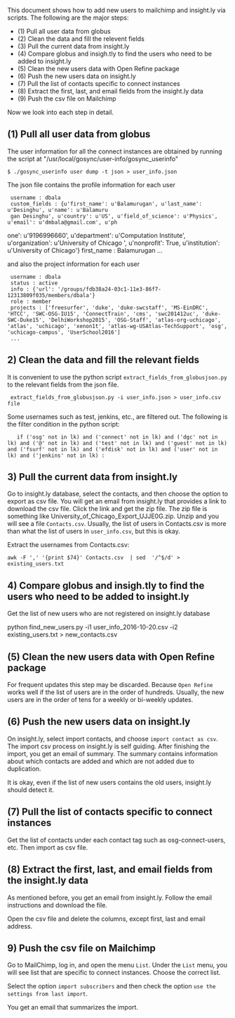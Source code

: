 
This document shows how to add new users to mailchimp and insight.ly via scripts.  The following are the major steps:

* (1) Pull all user data from globus 
* (2) Clean the data and fill the relevent fields
* (3) Pull the current data from insight.ly
* (4) Compare globus and insigh.tly to find the users who need to be added to insight.ly
* (5) Clean the new users data with Open Refine package 
* (6) Push the new users data on insight.ly
* (7) Pull the list of contacts specific to connect instances 
* (8) Extract the first, last, and email fields from the insight.ly data 
* (9) Push the csv file on Mailchimp

Now we look into each step in detail. 

## (1) Pull all user data from globus 

The user information for all the connect instances are obtained by running the script at "/usr/local/gosync/user-info/gosync_userinfo"

    $ ./gosync_userinfo user dump -t json > user_info.json

The json file contains the profile information for each user 

     username : dbala
     custom_fields : {u'first_name': u'Balamurugan', u'last_name': u'Desinghu', u'name': u'Balamuru
     gan Desinghu', u'country': u'US', u'field_of_science': u'Physics', u'email': u'dmbala@gmail.com', u'ph
one': u'9196996660', u'department': u'Computation Institute', u'organization': u'University of Chicago
', u'nonprofit': True, u'institution': u'University of Chicago'}
     first_name : Balamurugan
     ...

and also the project information for each user

     username : dbala
     status : active
     info : {'url': '/groups/fdb38a24-03c1-11e3-86f7-12313809f035/members/dbala'}
     role : member
     projects : ['freesurfer', 'duke', 'duke-swcstaff', 'MS-EinDRC', 'HTCC', 'SWC-OSG-IU15', 'ConnectTrain', 'cms', 'swc201412uc', 'duke-SWC-Duke15', 'DelhiWorkshop2015', 'OSG-Staff', 'atlas-org-uchicago', 'atlas', 'uchicago', 'xenon1t', 'atlas-wg-USAtlas-TechSupport', 'osg', 'uchicago-campus', 'UserSchool2016']
     ...
    

## 2) Clean the data and fill the relevant fields

It is convenient to use the python script `extract_fields_from_globusjson.py` to the relevant fields from the json file. 

     extract_fields_from_globusjson.py -i user_info.json > user_info.csv file

Some usernames such as test, jenkins, etc., are filtered out.  The following is the filter condition in the python script:

       if ('osg' not in lk) and ('connect' not in lk) and ('dgc' not in lk) and ('@' not in lk) and ('test' not in lk) and ('guest' not in lk) and ('fsurf' not in lk) and ('efdisk' not in lk) and ('user' not in lk) and ('jenkins' not in lk) :


## 3) Pull the current data from insight.ly

Go to insight.ly database, select the contacts, and then choose the option to export as csv file. You will get an email from insight.ly that provides a link to download the csv file. Click the link and get the zip file. The zip file is something like University_of_Chicago_Export_UJJE0G.zip. Unzip and you will see a file `Contacts.csv`. Usually, the list of users in Contacts.csv is more than what the list of users in `user_info.csv`, but this is okay. 

Extract the usernames from Contacts.csv:

    awk -F ',' '{print $74}' Contacts.csv  | sed  '/^$/d' > existing_users.txt


## 4) Compare globus and insigh.tly to find the users who need to be added to insight.ly

Get the list of new users who are not registered on insight.ly database

python find_new_users.py -i1 user_info_2016-10-20.csv -i2 existing_users.txt > new_contacts.csv


## (5)  Clean the new users data with Open Refine package

For frequent updates this step may be discarded. Because `Open Refine` works well if the list of users are in the order of hundreds.  Usually, the new users are in the order of tens for a weekly or bi-weekly updates. 

## (6) Push the new users data on insight.ly

On insight.ly, select import contacts, and choose `import contact as csv`. The import csv process on insight.ly is self guiding. After finishing the import, you get an email of summary. The summary contains information about which contacts are added and which are not added due to duplication. 

It is okay, even if the list of new users contains the old users, insight.ly should detect it.

## (7)  Pull the list of contacts specific to connect instances 

Get the list of contacts under each contact tag such as osg-connect-users, etc. Then import as csv file. 

## (8) Extract the first, last, and email fields from the insight.ly data 

As mentioned before, you get an email from insight.ly. Follow the email instructions and download the file. 

Open the csv file and delete the columns, except first, last and email address. 

## 9) Push the csv file on Mailchimp

Go to MailChimp, log in, and open the menu `List`. Under the `List` menu, you will see list that are specific to connect instances. Choose the correct list. 

Select the option `import subscribers` and then check the option `use the settings from last import`. 

You get an email that summarizes the import. 




